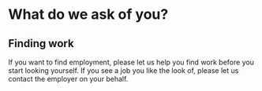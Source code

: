 # What do we ask of you?

## Finding work
If you want to find employment, please let us help you find work before you start looking yourself. If you see a job you like the look of, please let us contact the employer on your behalf.